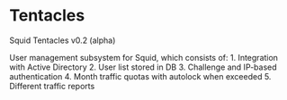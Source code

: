 # Tentacles
Squid Tentacles v0.2 (alpha)

User management subsystem for Squid, which consists of:
    1. Integration with Active Directory
    2. User list stored in DB
    3. Challenge and IP-based authentication
    4. Month traffic quotas with autolock when exceeded
    5. Different traffic reports
